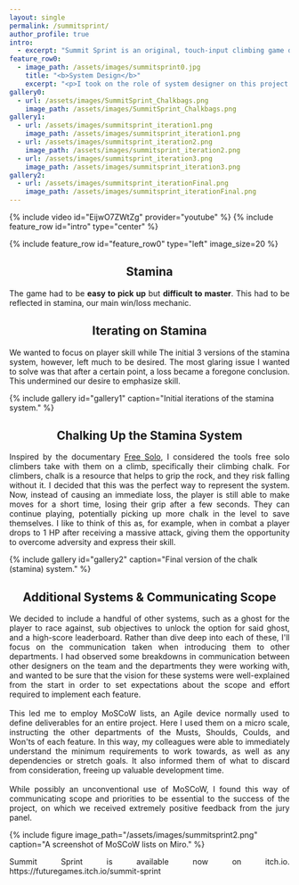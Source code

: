 ```yaml
---
layout: single
permalink: /summitsprint/
author_profile: true
intro:
  - excerpt: "Summit Sprint is an original, touch-input climbing game developed by a 16-person team in Unity as part of an interdisciplinary project completed at Futuregames in conjunction with [Turborilla](https://www.turborilla.com/ ), who supplied a request for proposal. Our goal was to create a game that would fit with Turborilla's existing catalogue of extreme sports titles."
feature_row0:
  - image_path: /assets/images/summitsprint0.jpg
    title: "<b>System Design</b>"
    excerpt: "<p>I took on the role of system designer on this project. After the team had decided which mechanics to include in the game, I began designing the underlying systems that would support those mechanics. The main system I will highlight here is the \"stamina\" system, which eventually would come to be called the chalk system.</p>"
gallery0:
  - url: /assets/images/SummitSprint_Chalkbags.png
    image_path: /assets/images/SummitSprint_Chalkbags.png
gallery1:
  - url: /assets/images/summitsprint_iteration1.png
    image_path: /assets/images/summitsprint_iteration1.png
  - url: /assets/images/summitsprint_iteration2.png
    image_path: /assets/images/summitsprint_iteration2.png
  - url: /assets/images/summitsprint_iteration3.png
    image_path: /assets/images/summitsprint_iteration3.png
gallery2:
  - url: /assets/images/summitsprint_iterationFinal.png
    image_path: /assets/images/summitsprint_iterationFinal.png
---
```

{% include video id="EijwO7ZWtZg" provider="youtube" %}
{% include feature_row id="intro" type="center" %}

{% include feature_row id="feature_row0" type="left" image_size=20 %}

<h2 align=center>Stamina</h2>
<p align=justify>The game had to be <b>easy to pick up</b> but <b>difficult to master</b>. This had to be reflected in stamina, our main win/loss mechanic.</p>

<h2 align=center>Iterating on Stamina</h2>
<p align=justify>We wanted to focus on player skill while The initial 3 versions of the stamina system, however, left much to be desired. The most glaring issue I wanted to solve was that after a certain point, a loss became a foregone conclusion. This undermined our desire to emphasize skill.</p>

{% include gallery id="gallery1" caption="Initial iterations of the stamina system." %}

<h2 align=center>Chalking Up the Stamina System</h2>
<p align=justify>Inspired by the documentary <a href="https://films.nationalgeographic.com/free-solo">Free Solo</a>, I considered the tools free solo climbers take with them on a climb, specifically their climbing chalk. For climbers, chalk is a resource that helps to grip the rock, and they risk falling without it. I decided that this was the perfect way to represent the system. Now, instead of causing an immediate loss, the player is still able to make moves for a short time, losing their grip after a few seconds. They can continue playing, potentially picking up more chalk in the level to save themselves. I like to think of this as, for example, when in combat a player drops to 1 HP after receiving a massive attack, giving them the opportunity to overcome adversity and express their skill.</p>
{% include gallery id="gallery2" caption="Final version of the chalk (stamina) system." %}

<h2 align=center>Additional Systems & Communicating Scope</h2>
<p align=justify>We decided to include a handful of other systems, such as a ghost for the player to race against, sub objectives to unlock the option for said ghost, and a high-score leaderboard. Rather than dive deep into each of these, I'll focus on the communication taken when introducing them to other departments. I had observed some breakdowns in communication between other designers on the team and the departments they were working with, and wanted to be sure that the vision for these systems were well-explained from the start in order to set expectations about the scope and effort required to implement each feature.<br/><br/>This led me to employ MoSCoW lists, an Agile device normally used to define deliverables for an entire project. Here I used them on a micro scale, instructing the other departments of the Musts, Shoulds, Coulds, and Won'ts of each feature. In this way, my colleagues were able to immediately understand the minimum requirements to work towards, as well as any dependencies or stretch goals. It also informed them of what to discard from consideration, freeing up valuable development time.<br/><br/>While possibly an unconventional use of MoSCoW, I found this way of communicating scope and priorities to be essential to the success of the project, on which we received extremely positive feedback from the jury panel.</p>
{% include figure image_path="/assets/images/summitsprint2.png" caption="A screenshot of MoSCoW lists on Miro." %}
<p align=justify>Summit Sprint is available now on itch.io. https://futuregames.itch.io/summit-sprint</p>